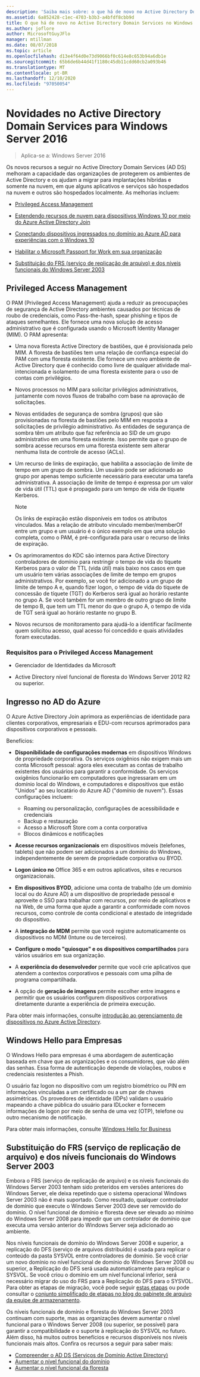 ```yaml
---
description: 'Saiba mais sobre: o que há de novo no Active Directory Domain Services para o Windows Server 2016'
ms.assetid: 6a852428-c1ec-4703-b3b3-a4bfdf8cbb9d
title: O que há de novo no Active Directory Domain Services no Windows Server 2016
ms.author: joflore
author: MicrosoftGuyJFlo
manager: mtillman
ms.date: 08/07/2018
ms.topic: article
ms.openlocfilehash: d13e4f64d0e73d9066bf0c614e8c653b94a6db1e
ms.sourcegitcommit: 65b6de6b44d41f1180c45db11cdd60cb2a093b46
ms.translationtype: MT
ms.contentlocale: pt-BR
ms.lasthandoff: 12/10/2020
ms.locfileid: "97050054"
---
```

# <a name="whats-new-in-active-directory-domain-services-for-windows-server-2016"></a>Novidades no Active Directory Domain Services para Windows Server 2016

>Aplica-se a: Windows Server 2016

Os novos recursos a seguir no Active Directory Domain Services (AD DS) melhoram a capacidade das organizações de protegerem os ambientes de Active Directory e os ajudam a migrar para implantações híbridas e somente na nuvem, em que alguns aplicativos e serviços são hospedados na nuvem e outros são hospedados localmente. As melhorias incluem:

- [Privileged Access Management](/microsoft-identity-manager/pam/privileged-identity-management-for-active-directory-domain-services)

- [Estendendo recursos de nuvem para dispositivos Windows 10 por meio do Azure Active Directory Join](/azure/active-directory/devices/overview)

- [Conectando dispositivos ingressados no domínio ao Azure AD para experiências com o Windows 10](/azure/active-directory/devices/hybrid-azuread-join-plan)

- [Habilitar o Microsoft Passport for Work em sua organização](/windows/security/identity-protection/hello-for-business/hello-identity-verification)

- [Substituição do FRS (serviço de replicação de arquivo) e dos níveis funcionais do Windows Server 2003](ad-ds/active-directory-functional-levels.md)

## <a name="privileged-access-management"></a>Privileged Access Management

O PAM (Privileged Access Management) ajuda a reduzir as preocupações de segurança de Active Directory ambientes causados por técnicas de roubo de credenciais, como Pass-the-hash, spear phishing e tipos de ataques semelhantes. Ele fornece uma nova solução de acesso administrativo que é configurada usando o Microsoft Identity Manager (MIM). O PAM apresenta:

- Uma nova floresta Active Directory de bastiões, que é provisionada pelo MIM. A floresta de bastiões tem uma relação de confiança especial do PAM com uma floresta existente. Ele fornece um novo ambiente de Active Directory que é conhecido como livre de qualquer atividade mal-intencionada e isolamento de uma floresta existente para o uso de contas com privilégios.

- Novos processos no MIM para solicitar privilégios administrativos, juntamente com novos fluxos de trabalho com base na aprovação de solicitações.

- Novas entidades de segurança de sombra (grupos) que são provisionadas na floresta de bastiões pelo MIM em resposta a solicitações de privilégio administrativo. As entidades de segurança de sombra têm um atributo que faz referência ao SID de um grupo administrativo em uma floresta existente. Isso permite que o grupo de sombra acesse recursos em uma floresta existente sem alterar nenhuma lista de controle de acesso (ACLs).

- Um recurso de links de expiração, que habilita a associação de limite de tempo em um grupo de sombra. Um usuário pode ser adicionado ao grupo por apenas tempo suficiente necessário para executar uma tarefa administrativa. A associação de limite de tempo é expressa por um valor de vida útil (TTL) que é propagado para um tempo de vida de tíquete Kerberos.

    > [!NOTE]
    > Os links de expiração estão disponíveis em todos os atributos vinculados. Mas a relação de atributo vinculado member/memberOf entre um grupo e um usuário é o único exemplo em que uma solução completa, como o PAM, é pré-configurada para usar o recurso de links de expiração.

- Os aprimoramentos do KDC são internos para Active Directory controladores de domínio para restringir o tempo de vida do tíquete Kerberos para o valor de TTL (vida útil) mais baixo nos casos em que um usuário tem várias associações de limite de tempo em grupos administrativos. Por exemplo, se você for adicionado a um grupo de limite de tempo A e, quando fizer logon, o tempo de vida do tíquete de concessão de tíquete (TGT) do Kerberos será igual ao horário restante no grupo A. Se você também for um membro de outro grupo de limite de tempo B, que tem um TTL menor do que o grupo A, o tempo de vida de TGT será igual ao horário restante no grupo B.

- Novos recursos de monitoramento para ajudá-lo a identificar facilmente quem solicitou acesso, qual acesso foi concedido e quais atividades foram executadas.

### <a name="requirements-for-privileged-access-management"></a>Requisitos para o Privileged Access Management

- Gerenciador de Identidades da Microsoft

- Active Directory nível funcional de floresta do Windows Server 2012 R2 ou superior.

## <a name="azure-ad-join"></a>Ingresso no AD do Azure

O Azure Active Directory Join aprimora as experiências de identidade para clientes corporativos, empresariais e EDU-com recursos aprimorados para dispositivos corporativos e pessoais.

Benefícios:

- **Disponibilidade de configurações modernas** em dispositivos Windows de propriedade corporativa. Os serviços oxigênios não exigem mais um conta Microsoft pessoal: agora eles executam as contas de trabalho existentes dos usuários para garantir a conformidade. Os serviços oxigênios funcionarão em computadores que ingressaram em um domínio local do Windows, e computadores e dispositivos que estão "Unidos" ao seu locatário do Azure AD ("domínio de nuvem"). Essas configurações incluem:

   - Roaming ou personalização, configurações de acessibilidade e credenciais
   - Backup e restauração
   - Acesso a Microsoft Store com a conta corporativa
   - Blocos dinâmicos e notificações

- **Acesse recursos organizacionais** em dispositivos móveis (telefones, tablets) que não podem ser adicionados a um domínio do Windows, independentemente de serem de propriedade corporativa ou BYOD.
- **Logon único no** Office 365 e em outros aplicativos, sites e recursos organizacionais.
- **Em dispositivos BYOD**, adicione uma conta de trabalho (de um domínio local ou do Azure AD) a um dispositivo de propriedade pessoal e aproveite o SSO para trabalhar com recursos, por meio de aplicativos e na Web, de uma forma que ajude a garantir a conformidade com novos recursos, como controle de conta condicional e atestado de integridade do dispositivo.
- A **integração de MDM** permite que você registre automaticamente os dispositivos no MDM (Intune ou de terceiros).
- **Configure o modo "quiosque" e os dispositivos compartilhados** para vários usuários em sua organização.
- A **experiência do desenvolvedor** permite que você crie aplicativos que atendem a contextos corporativos e pessoais com uma pilha de programa compartilhada.
- A opção de **geração de imagens** permite escolher entre imagens e permitir que os usuários configurem dispositivos corporativos diretamente durante a experiência de primeira execução.

Para obter mais informações, consulte [introdução ao gerenciamento de dispositivos no Azure Active Directory](/azure/active-directory/devices/overview).

## <a name="windows-hello-for-business"></a>Windows Hello para Empresas

O Windows Hello para empresas é uma abordagem de autenticação baseada em chave que as organizações e os consumidores, que vão além das senhas. Essa forma de autenticação depende de violações, roubos e credenciais resistentes a Phish.

O usuário faz logon no dispositivo com um registro biométrico ou PIN em informações vinculadas a um certificado ou a um par de chaves assimétricas. Os provedores de identidade (IDPs) validam o usuário mapeando a chave pública do usuário para IDLocker e fornecem informações de logon por meio de senha de uma vez (OTP), telefone ou outro mecanismo de notificação.

Para obter mais informações, consulte [Windows Hello for Business](/windows/security/identity-protection/hello-for-business/hello-identity-verification)

## <a name="deprecation-of-file-replication-service-frs-and-windows-server-2003-functional-levels"></a>Substituição do FRS (serviço de replicação de arquivo) e dos níveis funcionais do Windows Server 2003

Embora o FRS (serviço de replicação de arquivo) e os níveis funcionais do Windows Server 2003 tenham sido preteridos em versões anteriores do Windows Server, ele deixa repetindo que o sistema operacional Windows Server 2003 não é mais suportado. Como resultado, qualquer controlador de domínio que execute o Windows Server 2003 deve ser removido do domínio. O nível funcional de domínio e floresta deve ser elevado ao mínimo do Windows Server 2008 para impedir que um controlador de domínio que executa uma versão anterior do Windows Server seja adicionado ao ambiente.

Nos níveis funcionais de domínio do Windows Server 2008 e superior, a replicação do DFS (serviço de arquivos distribuído) é usada para replicar o conteúdo da pasta SYSVOL entre controladores de domínio. Se você criar um novo domínio no nível funcional de domínio do Windows Server 2008 ou superior, a Replicação do DFS será usada automaticamente para replicar o SYSVOL. Se você criou o domínio em um nível funcional inferior, será necessário migrar do uso do FRS para a Replicação do DFS para o SYSVOL. Para obter as etapas de migração, você pode seguir [estas etapas](/previous-versions/windows/it-pro/windows-server-2008-r2-and-2008/dd640019\(v=ws.10\)) ou pode consultar o [conjunto simplificado de etapas no blog do gabinete de arquivo da equipe de armazenamento](https://techcommunity.microsoft.com/t5/storage-at-microsoft/bg-p/FileCAB).

Os níveis funcionais de domínio e floresta do Windows Server 2003 continuam com suporte, mas as organizações devem aumentar o nível funcional para o Windows Server 2008 (ou superior, se possível) para garantir a compatibilidade e o suporte à replicação do SYSVOL no futuro. Além disso, há muitos outros benefícios e recursos disponíveis nos níveis funcionais mais altos. Confira os recursos a seguir para saber mais:

- [Compreender o AD DS (Serviços de Domínio Active Directory)](ad-ds/active-directory-functional-levels.md)
- [Aumentar o nível funcional do domínio](/previous-versions/windows/it-pro/windows-server-2008-r2-and-2008/cc753104\(v=ws.11\))
- [Aumentar o nível funcional da floresta](/previous-versions/windows/it-pro/windows-server-2008-r2-and-2008/cc730985\(v=ws.11\))

